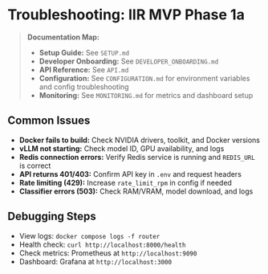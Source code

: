 # Troubleshooting: IIR MVP Phase 1a

> **Documentation Map:**
> - **Setup Guide:** See `SETUP.md`
> - **Developer Onboarding:** See `DEVELOPER_ONBOARDING.md`
> - **API Reference:** See `API.md`
> - **Configuration:** See `CONFIGURATION.md` for environment variables and config troubleshooting
> - **Monitoring:** See `MONITORING.md` for metrics and dashboard setup

## Common Issues
- **Docker fails to build:** Check NVIDIA drivers, toolkit, and Docker versions
- **vLLM not starting:** Check model ID, GPU availability, and logs
- **Redis connection errors:** Verify Redis service is running and `REDIS_URL` is correct
- **API returns 401/403:** Confirm API key in `.env` and request headers
- **Rate limiting (429):** Increase `rate_limit_rpm` in config if needed
- **Classifier errors (503):** Check RAM/VRAM, model download, and logs

## Debugging Steps
- View logs: `docker compose logs -f router`
- Health check: `curl http://localhost:8000/health`
- Check metrics: Prometheus at `http://localhost:9090`
- Dashboard: Grafana at `http://localhost:3000`
